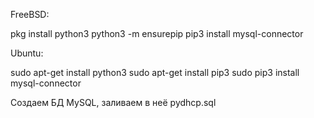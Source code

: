 FreeBSD:

pkg install python3
python3 -m ensurepip
pip3 install mysql-connector

Ubuntu:

sudo apt-get install python3
sudo apt-get install pip3
sudo pip3 install mysql-connector

Создаем БД MySQL, заливаем в неё  pydhcp.sql
